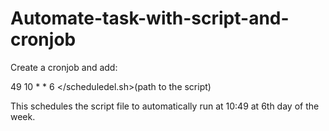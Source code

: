 # Automate-task-with-script-and-cronjob

Create a cronjob and add:

49 10 * * 6 </scheduledel.sh>(path to the script)

This schedules the script file to automatically run at 10:49 at 6th day of the week.
